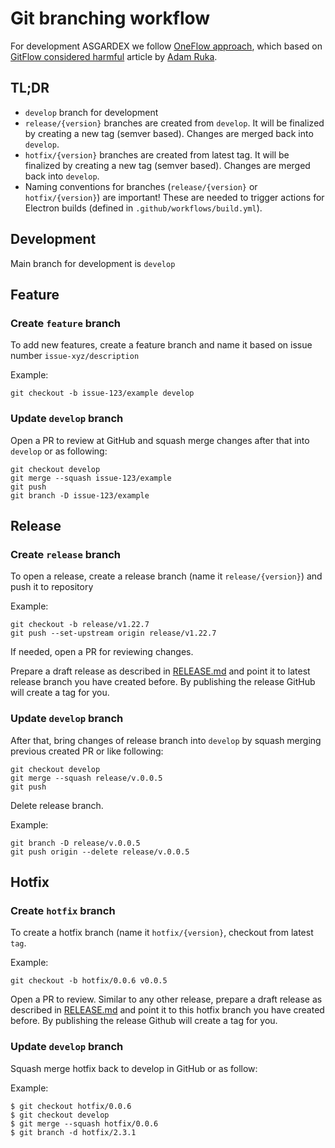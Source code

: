 # Git branching workflow

For development ASGARDEX we follow [OneFlow approach](https://www.endoflineblog.com/oneflow-a-git-branching-model-and-workflow), which based on [GitFlow considered harmful](https://www.endoflineblog.com/gitflow-considered-harmful) article by [Adam Ruka](https://www.endoflineblog.com).

## TL;DR

- `develop` branch for development
- `release/{version}` branches are created from `develop`. It will be finalized by creating a new tag (semver based). Changes are merged back into `develop`.
- `hotfix/{version}` branches are created from latest tag. It will be finalized by creating a new tag (semver based). Changes are merged back into `develop`.
- Naming conventions for branches (`release/{version}` or `hotfix/{version}`) are important! These are needed to trigger actions for Electron builds (defined in `.github/workflows/build.yml`).

## Development

Main branch for development is `develop`

## Feature

### Create `feature` branch

To add new features, create a feature branch and name it based on issue number `issue-xyz/description`

Example:

```
git checkout -b issue-123/example develop
```

### Update `develop` branch

Open a PR to review at GitHub and squash merge changes after that into `develop` or as following:

```
git checkout develop
git merge --squash issue-123/example
git push
git branch -D issue-123/example
```

## Release

### Create `release` branch

To open a release, create a release branch (name it `release/{version}`) and push it to repository

Example:

```
git checkout -b release/v1.22.7
git push --set-upstream origin release/v1.22.7
```

If needed, open a PR for reviewing changes.

Prepare a draft release as described in [RELEASE.md](./RELEASE.md) and point it to latest release branch you have created before. By publishing the release GitHub will create a tag for you.

### Update `develop` branch

After that, bring changes of release branch into `develop` by squash merging previous created PR or like following:

```
git checkout develop
git merge --squash release/v.0.0.5
git push
```

Delete release branch.

Example:

```
git branch -D release/v.0.0.5
git push origin --delete release/v.0.0.5
```

## Hotfix

### Create `hotfix` branch

To create a hotfix branch (name it `hotfix/{version}`, checkout from latest `tag`.

Example:

```
git checkout -b hotfix/0.0.6 v0.0.5
```

Open a PR to review. Similar to any other release, prepare a draft release as described in [RELEASE.md](./RELEASE.md) and point it to this hotfix branch you have created before. By publishing the release Github will create a tag for you.

### Update `develop` branch

Squash merge hotfix back to develop in GitHub or as follow:

Example:

```
$ git checkout hotfix/0.0.6
$ git checkout develop
$ git merge --squash hotfix/0.0.6
$ git branch -d hotfix/2.3.1
```
